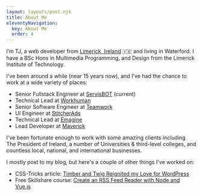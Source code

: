 ```yaml
---
layout: layouts/post.njk
title: About Me
eleventyNavigation:
  key: About Me
  order: 4
---
```


I’m TJ, a web devel­op­er from [Lim­er­ick, Ire­land](https://en.wikipedia.org/wiki/Limerick) 🇮🇪 and liv­ing in Water­ford. I have a BSc Hons in Multimedia Programming, and Design from the Limerick Institute of Technology.

I've been around a while (near 15 years now), and I've had the chance to work at a wide variety of places:

- Senior Fullstack Engineer at [ServisBOT](https://servisbot.com) (current)
- Technical Lead at [Workhuman](https://www.workhuman.com/)
- Senior Software Engineer at [Teamwork](https://www.teamwork.com/)
- UI Engineer at [StitcherAds](https://stitcherads.com/)
- Technical Lead at [Emagine](https://emagine.ie/)
- Lead Developer at [Maverick](https://www.maverick-intl.com/)

I've been fortunate enough to work with some amazing clients including The President of Ireland, a number of Universities & third-level colleges, and countless local, national, and international businesses.

I mostly post to my blog, but here's a couple of other things I've worked on:

- CSS-Tricks article: [Tim­ber and Twig Reignit­ed my Love for Word­Press](https://css-tricks.com/timber-and-twig-reignited-my-love-for-wordpress/)
- Free Skillshare course: [Create an RSS Feed Reader with Node and Vue.js](https://skl.sh/3eVc2WY)
